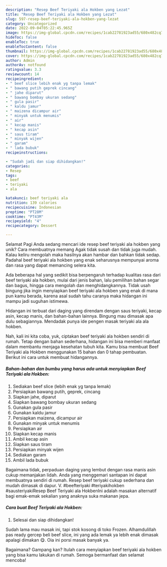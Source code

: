 ```yaml
---
description: "Resep Beef Teriyaki ala Hokben yang Lezat"
title: "Resep Beef Teriyaki ala Hokben yang Lezat"
slug: 597-resep-beef-teriyaki-ala-hokben-yang-lezat
category: Uncategorized
date: 2022-09-04T05:22:45.965Z
image: https://img-global.cpcdn.com/recipes/1cab22781923ad55/680x482cq70/beef-teriyaki-ala-hokben-foto-resep-utama.jpg
hideToc: false
enableToc: true
enableTocContent: false
thumbnail: https://img-global.cpcdn.com/recipes/1cab22781923ad55/680x482cq70/beef-teriyaki-ala-hokben-foto-resep-utama.jpg
cover: https://img-global.cpcdn.com/recipes/1cab22781923ad55/680x482cq70/beef-teriyaki-ala-hokben-foto-resep-utama.jpg
author: Admin
authorAv: notfound
ratingvalue: 3.3
reviewcount: 14
recipeingredient:
- " beef slice lebih enak yg tanpa lemak"
- " bawang putih geprek cincang"
- " jahe diparut"
- " bawang bombay ukuran sedang"
- " gula pasir"
- " kaldu jamur"
- " maizena dicampur air"
- " minyak untuk menumis"
- " air"
- " kecap manis"
- " kecap asin"
- " saus tiram"
- " minyak wijen"
- " garam"
- " lada bubuk"
recipeinstructions:

- "Sudah jadi dan siap dihidangkan!"
categories:
- Resep
tags:
- beef
- teriyaki
- ala

katakunci: beef teriyaki ala 
nutrition: 139 calories
recipecuisine: Indonesian
preptime: "PT28M"
cooktime: "PT43M"
recipeyield: "4"
recipecategory: Dessert

---
```



Selamat Pagi Anda sedang mencari ide resep beef teriyaki ala hokben yang unik? Cara membuatnya memang Agak tidak susah dan tidak juga mudah. Kalau keliru mengolah maka hasilnya akan hambar dan bahkan tidak sedap. Padahal beef teriyaki ala hokben yang enak seharusnya mempunyai aroma dan rasa yang dapat memancing selera kita.


Ada beberapa hal yang sedikit bisa berpengaruh terhadap kualitas rasa dari beef teriyaki ala hokben, mulai dari jenis bahan, lalu pemilihan bahan segar dan bagus, hingga cara mengolah dan menghidangkannya. Tidak usah bingung jika ingin menyiapkan beef teriyaki ala hokben yang enak di mana pun kamu berada, karena asal sudah tahu caranya maka hidangan ini mampu jadi suguhan istimewa.

Hidangan ini terbuat dari daging yang direndam dengan saus teriyaki, kecap asin, kecap manis, dan bahan-bahan lainnya. Bingung mau dimasak apa dulu sebagiannya. Mendadak punya ide pengen masak teriyaki ala ala hokben.


Nah, kali ini kita coba, yuk, ciptakan beef teriyaki ala hokben sendiri di rumah. Tetap dengan bahan sederhana, hidangan ini bisa memberi manfaat dalam membantu menjaga kesehatan tubuh kita. Kamu bisa membuat Beef Teriyaki ala Hokben menggunakan 15 bahan dan 0 tahap pembuatan. Berikut ini cara untuk membuat hidangannya.

<!--inarticleads1-->

##### Bahan-bahan dan bumbu yang harus ada untuk menyiapkan Beef Teriyaki ala Hokben:

1. Sediakan  beef slice (lebih enak yg tanpa lemak)
1. Persiapkan  bawang putih, geprek, cincang
1. Siapkan  jahe, diparut
1. Siapkan  bawang bombay ukuran sedang
1. Gunakan  gula pasir
1. Gunakan  kaldu jamur
1. Persiapkan  maizena, dicampur air
1. Gunakan  minyak untuk menumis
1. Persiapkan  air
1. Siapkan  kecap manis
1. Ambil  kecap asin
1. Siapkan  saus tiram
1. Persiapkan  minyak wijen
1. Sediakan  garam
1. Ambil  lada bubuk


Bagaimana tidak, perpaduan daging yang lembut dengan rasa manis asin cukup memanjakan lidah. Anda yang menggemari santapan ini dapat membuatnya sendiri di rumah. Resep beef teriyaki cukup sederhana dan mudah dimasak di dapur. V. #beefteriyaki #teriyakihokben #sausteriyakiResep Beef Teriyaki ala HokbenIni adalah masakan alternatif bagi emak-emak sekalian yang anaknya suka makanan jepa. 

<!--inarticleads2-->

##### Cara buat Beef Teriyaki ala Hokben:


1. Selesai dan siap dihidangkan!

Sudah lama mau masak ini, tapi stok kosong di toko Frozen. Alhamdulillah pas ready gercep beli beef slice, ini yang ada lemak ya lebih enak dimasak apalagi dimakan 😋. Oia ini porsi masak banyak ya. 

Bagaimana? Gampang kan? Itulah cara menyiapkan beef teriyaki ala hokben yang bisa kamu lakukan di rumah. Semoga bermanfaat dan selamat mencoba!
